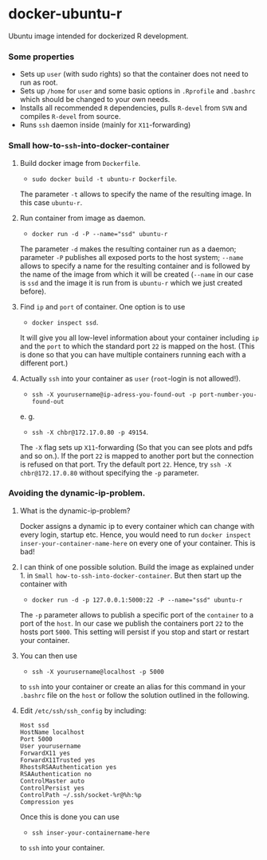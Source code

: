 docker-ubuntu-r
===============

Ubuntu image intended for dockerized R development.

### Some properties

* Sets up `user` (with sudo rights) so that the container does not need to
  run as root.
* Sets up `/home` for `user` and some basic options in `.Rprofile` and
  `.bashrc` which should be changed to your own needs.
* Installs all recommended `R` dependencies, pulls `R-devel` from `SVN` and
  compiles `R-devel` from source.
* Runs `ssh` daemon inside (mainly for `X11`-forwarding)

### Small how-to-`ssh`-into-docker-container

1. Build docker image from `Dockerfile`.
   * `sudo docker build -t ubuntu-r Dockerfile`.
   
   The parameter `-t` allows to specify the name of the resulting image.
   In this case `ubuntu-r`.

2. Run container from image as daemon.
   * `docker run -d -P --name="ssd" ubuntu-r`
   
   The parameter `-d` makes the resulting container run as a daemon;
   parameter `-P` publishes all exposed ports to the host system; `--name`
   allows to specify a name for the resulting container and is followed by
   the name of the image from which it will be created (`--name` in our
   case is `ssd` and the image it is run from is `ubuntu-r` which we just
   created before).

3. Find `ip` and `port` of container. One option is to use
   * `docker inspect ssd`.

   It will give you all low-level information about your container
   including `ip` and the `port` to which the standard port `22` is mapped
   on the host. (This is done so that you can have multiple containers
   running each with a different port.)

4. Actually `ssh` into your container as `user` (`root`-login is not
   allowed!).
   * `ssh -X yourusername@ip-adress-you-found-out -p
   port-number-you-found-out`

   e. g.

   * `ssh -X chbr@172.17.0.80 -p 49154`.

   The `-X` flag sets up `X11`-forwarding (So that you can see plots and
   pdfs and so on.). If the port `22` is mapped to another port but the
   connection is refused on that port. Try the default port `22`. Hence,
   try `ssh -X chbr@172.17.0.80` without specifying the `-p` parameter.

### Avoiding the dynamic-ip-problem.

1. What is the dynamic-ip-problem?

   Docker assigns a dynamic ip to every container which can change with
   every login, startup etc. Hence, you would need to run `docker inspect
   inser-your-container-name-here` on every one of your container. This is
   bad!
   
2. I can think of one possible solution. Build the image as explained
   under 1. in `Small how-to-ssh-into-docker-container`. But then start up
   the container with

   * `docker run -d -p 127.0.0.1:5000:22 -P --name="ssd" ubuntu-r`
   
   The `-p` parameter allows to publish a specific port of the `container`
   to a port of the `host`. In our case we publish the containers port
   `22` to the hosts port `5000`. This setting will persist if you stop
   and start or restart your container.

3. You can then use

   * `ssh -X yourusername@localhost -p 5000`

   to `ssh` into your container or create an alias for this command in
   your `.bashrc` file on the `host` or follow the solution outlined in
   the following.

4. Edit `/etc/ssh/ssh_config` by including:

   ```
   Host ssd
   HostName localhost
   Port 5000
   User yourusername
   ForwardX11 yes
   ForwardX11Trusted yes
   RhostsRSAAuthentication yes
   RSAAuthentication no
   ControlMaster auto
   ControlPersist yes
   ControlPath ~/.ssh/socket-%r@%h:%p
   Compression yes
   ```

   Once this is done you can use

   * `ssh inser-your-containername-here`
   
   to `ssh` into your container.


